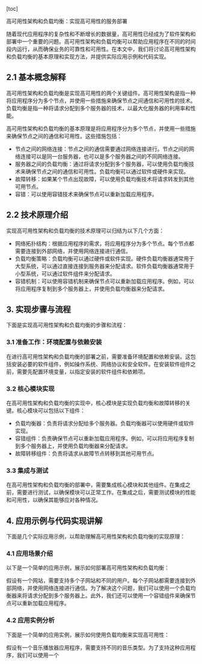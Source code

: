 
[toc]                    
                
                
高可用性架构和负载均衡：实现高可用性的服务部署

随着现代应用程序的复杂性和不断增长的数据量，高可用性已经成为了软件架构和部署中一个重要的问题。高可用性架构和负载均衡可以帮助应用程序在不同的时间段内运行，从而确保业务的可靠性和可用性。在本文中，我们将讨论高可用性架构和负载均衡的基本原理和实现方法，并提供实际应用示例和代码实现。

## 2.1 基本概念解释

高可用性架构和负载均衡是实现高可用性的两个关键组件。高可用性架构是指一种将应用程序分为多个节点，并使用一些措施来确保节点之间通信和可用性的技术。负载均衡是指一种将请求分配到多个服务器的技术，以最大化服务器的利用率和性能。

高可用性架构和负载均衡的基本原理是将应用程序分为多个节点，并使用一些措施来确保节点之间的通信和可用性。这些措施包括：

- 节点之间的网络连接：节点之间的通信需要通过网络连接进行。节点之间的网络连接可以是同一台服务器，也可以是多个服务器之间的不同网络连接。
- 服务器之间的负载均衡：通过将请求分配到多个服务器，可以使用负载均衡技术来确保节点之间的通信和可用性。负载均衡可以通过软件或硬件来实现。
- 故障转移：如果某个节点出现故障，可以使用负载均衡技术将请求转发到其他可用节点。
- 容错：可以使用容错技术来确保节点可以重新加载应用程序。

## 2.2 技术原理介绍

实现高可用性架构和负载均衡的技术原理可以归结为以下几个方面：

- 网络拓扑结构：根据应用程序的需求，将应用程序分为多个节点。每个节点都需要连接到外部网络，并使用网络连接进行通信。
- 负载均衡策略：负载均衡可以通过硬件或软件实现。硬件负载均衡器通常用于大型系统，可以通过直接连接到服务器来分配请求。软件负载均衡器通常用于小型系统，可以通过软件组件来分配请求。
- 容错机制：可以使用容错机制来确保节点可以重新加载应用程序。例如，可以将应用程序复制到多个服务器上，并使用负载均衡器来分配请求。

## 3. 实现步骤与流程

下面是实现高可用性架构和负载均衡的步骤和流程：

### 3.1 准备工作：环境配置与依赖安装

在进行高可用性架构和负载均衡的部署之前，需要准备环境配置和依赖安装。这包括安装必要的软件组件，例如操作系统、网络协议和安全软件。在安装软件组件之前，需要先配置环境变量，以指定安装的软件组件和依赖项。

### 3.2 核心模块实现

在高可用性架构和负载均衡的实现中，核心模块是实现负载均衡和故障转移的关键。核心模块可以包括以下组件：

- 负载均衡器：负责将请求分配给多个服务器。负载均衡器可以使用硬件或软件实现。
- 容错组件：负责确保节点可以重新加载应用程序。例如，可以将应用程序复制到多个服务器上，并使用负载均衡器来分配请求。
- 故障转移组件：负责将请求从故障节点转移到其他可用节点。

### 3.3 集成与测试

在高可用性架构和负载均衡的部署中，需要集成核心模块和其他组件。在集成之前，需要进行测试，以确保模块可以正常工作。在集成之后，需要测试模块的性能和可用性，以确保其能够应对各种情况。

## 4. 应用示例与代码实现讲解

下面是几个实际应用示例，以帮助理解高可用性架构和负载均衡的实现原理：

### 4.1 应用场景介绍

以下是一个简单的应用示例，展示如何部署高可用性架构和负载均衡：

假设有一个网站，需要支持多个子网站和不同的用户。每个子网站都需要连接到外部网络，并使用网络连接进行通信。为了解决这个问题，我们可以使用一个负载均衡器来将请求分配到多个服务器上。此外，我们还可以使用一个容错组件来确保节点可以重新加载应用程序。

### 4.2 应用实例分析

下面是一个简单的应用实例，展示如何使用负载均衡来实现高可用性：

假设有一个音乐播放器应用程序，需要支持不同的音乐类型。为了支持这种应用程序，我们可以使用一个

